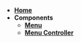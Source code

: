 - __[Home](Home)__
- __Components__
    - __[Menu](Components/Menu)__
    - __[Menu Controller](Components/MenuController)__